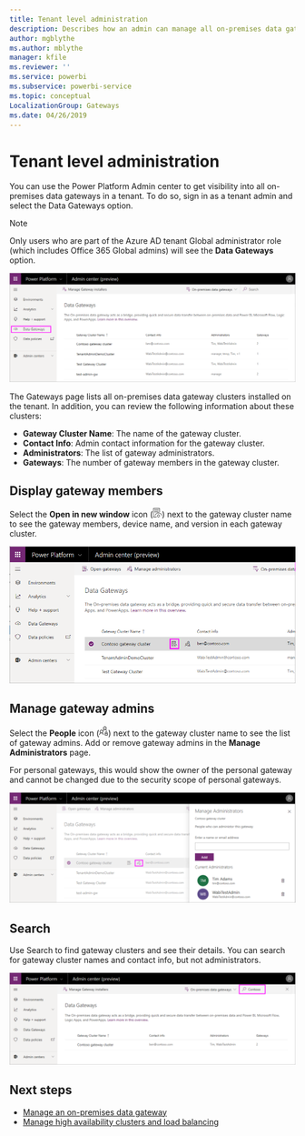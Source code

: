 ```yaml
---
title: Tenant level administration
description: Describes how an admin can manage all on-premises data gateways within their tenant.
author: mgblythe
ms.author: mblythe
manager: kfile
ms.reviewer: ''
ms.service: powerbi
ms.subservice: powerbi-service
ms.topic: conceptual
LocalizationGroup: Gateways
ms.date: 04/26/2019
---
```


# Tenant level administration

You can use the Power Platform Admin center to get visibility into all on-premises data gateways in a tenant. To do so, sign in as a tenant admin and select the Data Gateways option.

> [!NOTE]
> Only users who are part of the Azure AD tenant Global administrator role (which includes Office 365 Global admins) will see the **Data Gateways** option.

![On-premises data gateway page](media/service-gateway-tenant-level-admin/tenant-data-gateway.png)

The Gateways page lists all on-premises data gateway clusters installed on the tenant. In addition, you can review the following information about these clusters:

* **Gateway Cluster Name**: The name of the gateway cluster.
* **Contact Info**: Admin contact information for the gateway cluster.
* **Administrators**: The list of gateway administrators.
* **Gateways**: The number of gateway members in the gateway cluster.

## Display gateway members

Select the **Open in new window** icon (![ ](media/service-gateway-tenant-level-admin/open-icon.png)) next to the gateway cluster name to see the gateway members, device name, and version in each gateway cluster.

![Open in new window](media/service-gateway-tenant-level-admin/open-in-new-window.png)

## Manage gateway admins

Select the **People** icon (![ ](media/service-gateway-tenant-level-admin/people-icon.png)) next to the gateway cluster name to see the list of gateway admins. Add or remove gateway admins in the **Manage Administrators** page.

For personal gateways, this would show the owner of the personal gateway and cannot be changed due to the security scope of personal gateways.

![Manage admins](media/service-gateway-tenant-level-admin/manage-admins.png)

## Search

Use Search to find gateway clusters and see their details. You can search for gateway cluster names and contact info, but not administrators.

![Search](media/service-gateway-tenant-level-admin/gateway-search.png)

## Next steps

* [Manage an on-premises data gateway](service-gateway-manage.md)
* [Manage high availability clusters and load balancing](service-gateway-high-availability-clusters.md)
